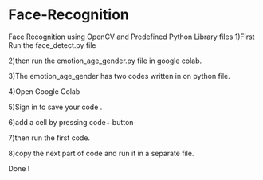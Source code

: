 # Face-Recognition
Face Recognition using OpenCV and Predefined Python Library files
1)First Run the face_detect.py file 

2)then run the emotion_age_gender.py file in google colab.

3)The emotion_age_gender has two codes written in on python file.

4)Open Google Colab

5)Sign in to save your code .

6)add a cell by pressing code+ button

7)then run the first code.

8)copy the next part of code and run it in a separate file.

Done !
